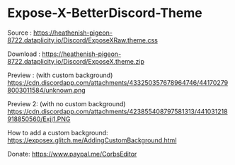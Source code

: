 # Expose-X-BetterDiscord-Theme

Source : https://heathenish-pigeon-8722.dataplicity.io/Discord/ExposeXRaw.theme.css

Download : https://heathenish-pigeon-8722.dataplicity.io/Discord/ExposeX.theme.zip

Preview : (with custom background) https://cdn.discordapp.com/attachments/433250357678964746/441702798003011584/unknown.png

Preview 2: (with no custom background) https://cdn.discordapp.com/attachments/423855408797581313/441031218918850560/Exjj1.PNG

How to add a custom background: https://exposex.glitch.me/AddingCustomBackground.html

Donate: https://www.paypal.me/CorbsEditor
